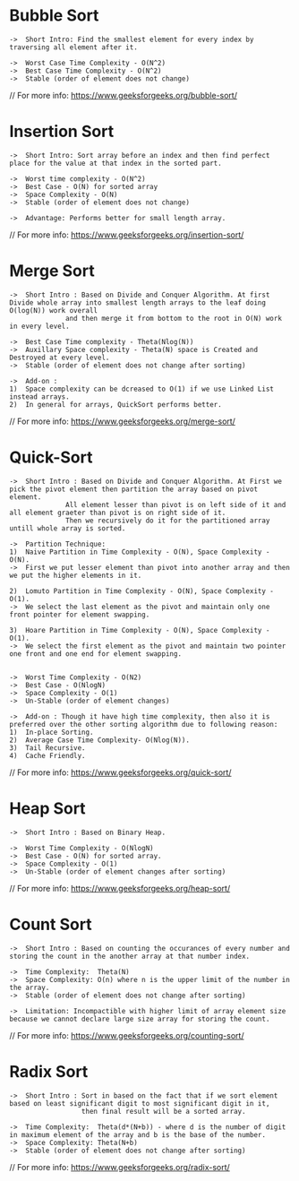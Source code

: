 #   Bubble Sort 

    ->  Short Intro: Find the smallest element for every index by traversing all element after it.

    ->  Worst Case Time Complexity - O(N^2)
    ->  Best Case Time Complexity - O(N^2)
    ->  Stable (order of element does not change)
    
//  For more info: https://www.geeksforgeeks.org/bubble-sort/

#   Insertion Sort 

    ->  Short Intro: Sort array before an index and then find perfect place for the value at that index in the sorted part.

    ->  Worst time complexity - O(N^2)  
    ->  Best Case - O(N) for sorted array
    ->  Space Complexity - O(N)
    ->  Stable (order of element does not change)
    
    ->  Advantage: Performs better for small length array.

//  For more info:  https://www.geeksforgeeks.org/insertion-sort/


#   Merge Sort 

    ->  Short Intro : Based on Divide and Conquer Algorithm. At first Divide whole array into smallest length arrays to the leaf doing O(log(N)) work overall
                  and then merge it from bottom to the root in O(N) work in every level.

    ->  Best Case Time complexity - Theta(Nlog(N))
    ->  Auxillary Space complexity - Theta(N) space is Created and Destroyed at every level. 
    ->  Stable (order of element does not change after sorting)
    
    ->  Add-on :
    1)  Space complexity can be dcreased to O(1) if we use Linked List instead arrays.
    2)  In general for arrays, QuickSort performs better.

//  For more info: https://www.geeksforgeeks.org/merge-sort/


#   Quick-Sort

    ->  Short Intro : Based on Divide and Conquer Algorithm. At First we pick the pivot element then partition the array based on pivot element. 
                  All element lesser than pivot is on left side of it and all element graeter than pivot is on right side of it. 
                  Then we recursively do it for the partitioned array untill whole array is sorted.

    ->  Partition Technique: 
    1)  Naive Partition in Time Complexity - O(N), Space Complexity - O(N).  
    ->  First we put lesser element than pivot into another array and then we put the higher elements in it.

    2)  Lomuto Partition in Time Complexity - O(N), Space Complexity - O(1). 
    ->  We select the last element as the pivot and maintain only one front pointer for element swapping.

    3)  Hoare Partition in Time Complexity - O(N), Space Complexity - O(1).  
    ->  We select the first element as the pivot and maintain two pointer one front and one end for element swapping. 


    ->  Worst Time Complexity - O(N2)  
    ->  Best Case - O(NlogN)
    ->  Space Complexity - O(1)
    ->  Un-Stable (order of element changes)
    
    ->  Add-on : Though it have high time complexity, then also it is preferred over the other sorting algorithm due to following reason:
    1)  In-place Sorting.
    2)  Average Case Time Complexity- O(Nlog(N)).
    3)  Tail Recursive.
    4)  Cache Friendly.
   
//  For more info: https://www.geeksforgeeks.org/quick-sort/


#   Heap Sort

    ->  Short Intro : Based on Binary Heap. 

    ->  Worst Time Complexity - O(NlogN)  
    ->  Best Case - O(N) for sorted array.
    ->  Space Complexity - O(1)
    ->  Un-Stable (order of element changes after sorting)   
//  For more info: https://www.geeksforgeeks.org/heap-sort/


#   Count Sort

    ->  Short Intro : Based on counting the occurances of every number and storing the count in the another array at that number index.

    ->  Time Complexity:  Theta(N)
    ->  Space Complexity: O(n) where n is the upper limit of the number in the array.
    ->  Stable (order of element does not change after sorting)

    ->  Limitation: Incompactible with higher limit of array element size because we cannot declare large size array for storing the count.

//  For more info: https://www.geeksforgeeks.org/counting-sort/


#   Radix Sort

    ->  Short Intro : Sort in based on the fact that if we sort element based on least significant digit to most significant digit in it, 
                      then final result will be a sorted array. 

    ->  Time Complexity:  Theta(d*(N+b)) - where d is the number of digit in maximum element of the array and b is the base of the number.
    ->  Space Complexity: Theta(N+b) 
    ->  Stable (order of element does not change after sorting)

//  For more info: https://www.geeksforgeeks.org/radix-sort/

